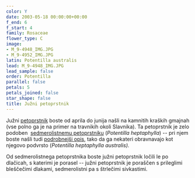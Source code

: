 ```yaml
---
color: Y
date: 2003-05-18 00:00:00+00:00
f_end: 6
f_start: 4
family: Rosaceae
flower_type: C
image:
- M_9-4948_IMG.JPG
- M_9-4952_IMG.JPG
latin: Potentilla australis
lead: M_9-4948_IMG.JPG
lead_sample: false
order: Potentilla
parallel: false
petals: 5
petals_joined: false
star_shape: false
title: Južni petoprstnik
---
```

Južni [petoprstnik](../genus/potentilla/) boste od aprila do junija našli na kamnitih kraških gmajnah (vse polno ga je na primer na travnikih okoli Slavnika). Ta petoprstnik je zelo podoben  [sedmerolistnemu petoprstniku](../potentillaheptaphylla/) (*Potentilla heptaphylla*) -- pri njem boste našli tudi [podrobnejši opis](../potentillaheptaphylla/), tako da ga nekateri obravnavajo kot njegovo podvrsto (*Potentilla heptaphylla australis).*

Od sedmerolistnega petoprstnika boste južni petoprstnik ločili le po dlačicah, s katerimi je porasel -- južni petoprstnik je poraščen s prileglimi bleščečimi dlakami, sedmerolistni pa s štrlečimi sivkastimi.
